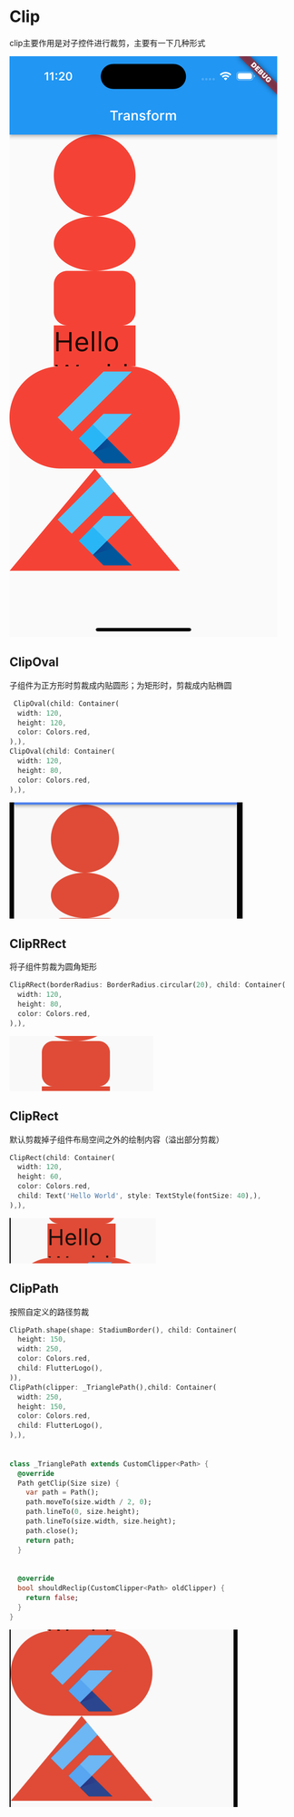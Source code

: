 # Clip

clip主要作用是对子控件进行裁剪，主要有一下几种形式

![flutterui_clip](https://github.com/LeeWongSnail/FlutterLearning/raw/main/res/flutterui_clip.png)

## ClipOval

子组件为正方形时剪裁成内贴圆形；为矩形时，剪裁成内贴椭圆

```dart
 ClipOval(child: Container(
  width: 120,
  height: 120,
  color: Colors.red,
),),
ClipOval(child: Container(
  width: 120,
  height: 80,
  color: Colors.red,
),),
```

![flutterui_clip_ClipOval](https://github.com/LeeWongSnail/FlutterLearning/raw/main/res/flutterui_clip_ClipOval.png)

## ClipRRect

将子组件剪裁为圆角矩形


```dart
ClipRRect(borderRadius: BorderRadius.circular(20), child: Container(
  width: 120,
  height: 80,
  color: Colors.red,
),),
```

![flutterui_clip_cliprrect](https://github.com/LeeWongSnail/FlutterLearning/raw/main/res/flutterui_clip_cliprrect.png)

## ClipRect

默认剪裁掉子组件布局空间之外的绘制内容（溢出部分剪裁）

```dart
ClipRect(child: Container(
  width: 120,
  height: 60,
  color: Colors.red,
  child: Text('Hello World', style: TextStyle(fontSize: 40),),
),),
```

![flutterui_clip_cliprect](https://github.com/LeeWongSnail/FlutterLearning/raw/main/res/flutterui_clip_cliprect.png)

## ClipPath

按照自定义的路径剪裁


```dart
ClipPath.shape(shape: StadiumBorder(), child: Container(
  height: 150,
  width: 250,
  color: Colors.red,
  child: FlutterLogo(),
)),
ClipPath(clipper: _TrianglePath(),child: Container(
  width: 250,
  height: 150,
  color: Colors.red,
  child: FlutterLogo(),
),),


class _TrianglePath extends CustomClipper<Path> {
  @override
  Path getClip(Size size) {
    var path = Path();
    path.moveTo(size.width / 2, 0);
    path.lineTo(0, size.height);
    path.lineTo(size.width, size.height);
    path.close();
    return path;
  }


  @override
  bool shouldReclip(CustomClipper<Path> oldClipper) {
    return false;
  }
}
```

![flutterui_clip_custom](https://github.com/LeeWongSnail/FlutterLearning/raw/main/res/flutterui_clip_custom.png)
